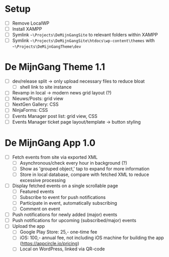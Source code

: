 # Setup
- [ ] Remove LocalWP
- [ ] Install XAMPP
- [ ] Symlink `~\Projects\DeMijnGangSite` to relevant folders within XAMPP
- [ ] Symlink `~\Projects\DeMijnGangSite\htdocs\wp-content\themes` with `~\Projects\DeMijnGangTheme\dev`
# De MijnGang Theme 1.1
- [ ] dev/release split -> only upload necessary files to reduce bloat
	- [ ] shell link to site instance
- [ ] Revamp in local -> modern news grid layout (?)
- [ ] Nieuws/Posts: grid view
- [ ] NextGen Gallery: CSS
- [ ] NinjaForms: CSS
- [ ] Events Manager post list: grid view, CSS
- [ ] Events Manager ticket page layout/template -> button styling
# De MijnGang App 1.0
- [ ] Fetch events from site via exported XML
	- [ ] Asynchronous/check every hour in background (?)
	- [ ] Show as 'grouped object,' tap to expand for more information
	- [ ] Store in local database, compare with fetched XML to reduce excessive processing
- [ ] Display fetched events on a single scrollable page
	- [ ] Featured events
	- [ ] Subscribe to event for push notifications
	- [ ] Participate in event, automatically subscribing
	- [ ] Comment on event
- [ ] Push notifications for newly added (major) events
- [ ] Push notifications for upcoming (subscribed/major) events
- [ ] Upload the app
	- [ ] Google Play Store: 25,- one-time fee
	- [ ] iOS: 100,- annual fee, not including iOS machine for building the app (https://appcircle.io/pricing)
	- [ ] Local on WordPress, linked via QR-code